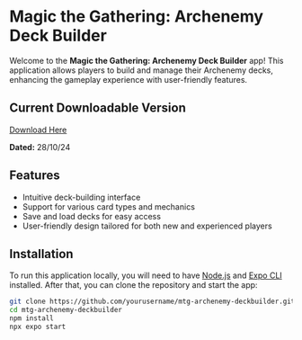 # Magic the Gathering: Archenemy Deck Builder

Welcome to the **Magic the Gathering: Archenemy Deck Builder** app! This application allows players to build and manage their Archenemy decks, enhancing the gameplay experience with user-friendly features.

## Current Downloadable Version
[Download Here](https://expo.dev/accounts/ztamoa/projects/mtg-archenemy-deckbuilder/builds/48eb3db3-204d-484b-959a-9484b400f7f3)

**Dated:** 28/10/24

## Features
- Intuitive deck-building interface
- Support for various card types and mechanics
- Save and load decks for easy access
- User-friendly design tailored for both new and experienced players

## Installation
To run this application locally, you will need to have [Node.js](https://nodejs.org/) and [Expo CLI](https://docs.expo.dev/get-started/installation/) installed. After that, you can clone the repository and start the app:

```bash
git clone https://github.com/yourusername/mtg-archenemy-deckbuilder.git
cd mtg-archenemy-deckbuilder
npm install
npx expo start
